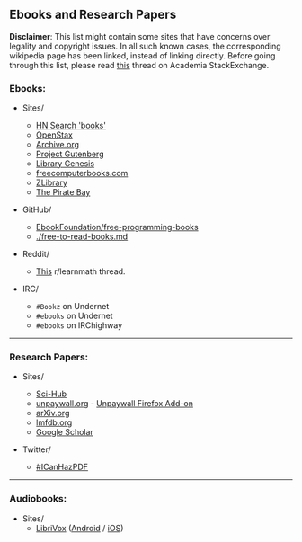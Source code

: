 ## Ebooks and Research Papers

**Disclaimer**: This list might contain some sites that have concerns over legality and copyright issues. In all such known cases, the corresponding wikipedia page has been linked, instead of linking directly. Before going through this list, please read [this](https://academia.stackexchange.com/questions/112509/legality-of-downloading-books-from-websites-such-as-library-genesis) thread on Academia StackExchange.

### Ebooks:
- Sites/
    - [HN Search 'books'](https://hn.algolia.com/?dateRange=all&page=0&prefix=true&query=books&sort=byPopularity&type=story)
    - [OpenStax](https://openstax.org/)
    - [Archive.org](https://archive.org/)
    - [Project Gutenberg](https://www.gutenberg.org/)
    - [Library Genesis](http://en.wikipedia.org/wiki/Library_Genesis)
    - [freecomputerbooks.com](http://freecomputerbooks.com/)
    - [ZLibrary](https://b-ok.org/)
    - [The Pirate Bay](https://en.wikipedia.org/wiki/The_Pirate_Bay)

- GitHub/
    - [EbookFoundation/free-programming-books](https://github.com/EbookFoundation/free-programming-books)
    - [./free-to-read-books.md](free-to-read-books.md)

- Reddit/
    - [This](https://www.reddit.com/r/learnmath/comments/8p922p/list_of_websites_ebooks_downloads_etc_for_mobile/?utm_source=share&utm_medium=web2x) r/learnmath thread.

- IRC/
    - `#Bookz` on Undernet
    - `#ebooks` on Undernet
    - `#ebooks` on IRChighway

---

### Research Papers:
- Sites/
    - [Sci-Hub](https://en.wikipedia.org/wiki/Sci-Hub)
    - [unpaywall.org](https://unpaywall.org/) - [Unpaywall Firefox Add-on](https://addons.mozilla.org/en-US/firefox/addon/unpaywall)
    - [arXiv.org](https://arxiv.org/)
    - [lmfdb.org](http://www.lmfdb.org/)
    - [Google Scholar](https://scholar.google.com/)

- Twitter/
    - [#ICanHazPDF](https://en.wikipedia.org/wiki/ICanHazPDF)
    
---

### Audiobooks:
- Sites/
    - [LibriVox](https://librivox.org/) ([Android](https://play.google.com/store/apps/details?id=app.librivox.android&hl=en_US) / [iOS](https://apps.apple.com/us/app/librivox-audio-books/id596159212))
